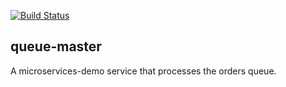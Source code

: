 [![Build Status](https://travis-ci.org/microservices-demo/queue-master.svg?branch=master)](https://travis-ci.org/microservices-demo/queue-master)

queue-master
---

A microservices-demo service that processes the orders queue.
